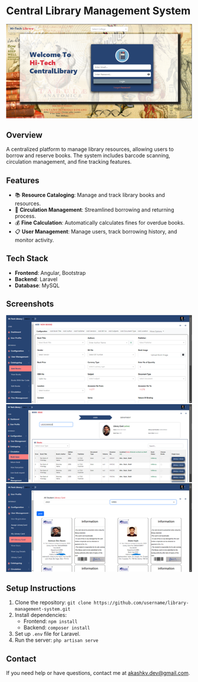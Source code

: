 # Central Library Management System

![Library Banner](https://github.com/akashkvdev/LMS/blob/2220e167bb6b16b53c27e1d0b9c16f8a9d3108f6/librarypage1.png)

## Overview
A centralized platform to manage library resources, allowing users to borrow and reserve books. The system includes barcode scanning, circulation management, and fine tracking features.

## Features
- 📚 **Resource Cataloging**: Manage and track library books and resources.
- 🔄 **Circulation Management**: Streamlined borrowing and returning process.
- 💰 **Fine Calculation**: Automatically calculates fines for overdue books.
- 📋 **User Management**: Manage users, track borrowing history, and monitor activity.

## Tech Stack
- **Frontend**: Angular, Bootstrap
- **Backend**: Laravel
- **Database**: MySQL

## Screenshots
![Book Catalog](https://github.com/akashkvdev/LMS/blob/24323db4ec24e52444870818c29eb459d23bbf34/Bookcatlog.png)
![Book Circulation](https://github.com/akashkvdev/LMS/blob/24323db4ec24e52444870818c29eb459d23bbf34/Circulation.png)
![Users Library Card](https://github.com/akashkvdev/LMS/blob/e7c7f88c60bdd9b16c94c4fa6c4ffd9518e6d90f/librarypag2.png)

## Setup Instructions
1. Clone the repository: `git clone https://github.com/username/library-management-system.git`
2. Install dependencies:
   - Frontend: `npm install`
   - Backend: `composer install`
3. Set up `.env` file for Laravel.
4. Run the server: `php artisan serve`

## Contact
If you need help or have questions, contact me at [akashkv.dev@gmail.com](mailto:akashkv.dev@gmail.com).
